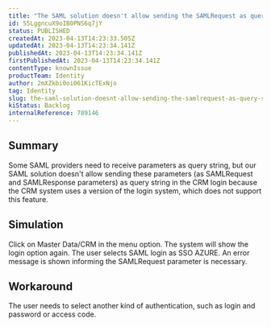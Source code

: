 ```yaml
---
title: "The SAML solution doesn't allow sending the SAMLRequest as query string in the CRM login"
id: 55LggncuX9oIB0PNS6q7jY
status: PUBLISHED
createdAt: 2023-04-13T14:23:33.505Z
updatedAt: 2023-04-13T14:23:34.141Z
publishedAt: 2023-04-13T14:23:34.141Z
firstPublishedAt: 2023-04-13T14:23:34.141Z
contentType: knownIssue
productTeam: Identity
author: 2mXZkbi0oi061KicTExNjo
tag: Identity
slug: the-saml-solution-doesnt-allow-sending-the-samlrequest-as-query-string-in-the-crm-login
kiStatus: Backlog
internalReference: 789146
---
```


## Summary


Some SAML providers need to receive parameters as query string, but our SAML solution doesn't allow sending these parameters (as SAMLRequest and SAMLResponse parameters) as query string in the CRM login because the CRM system uses a version of the login system, which does not support this feature.


##

## Simulation


Click on Master Data/CRM in the menu option.
The system will show the login option again.
The user selects SAML login as SSO AZURE.
An error message is shown informing the SAMLRequest parameter is necessary.


##

## Workaround


The user needs to select another kind of authentication, such as login and password or access code.






